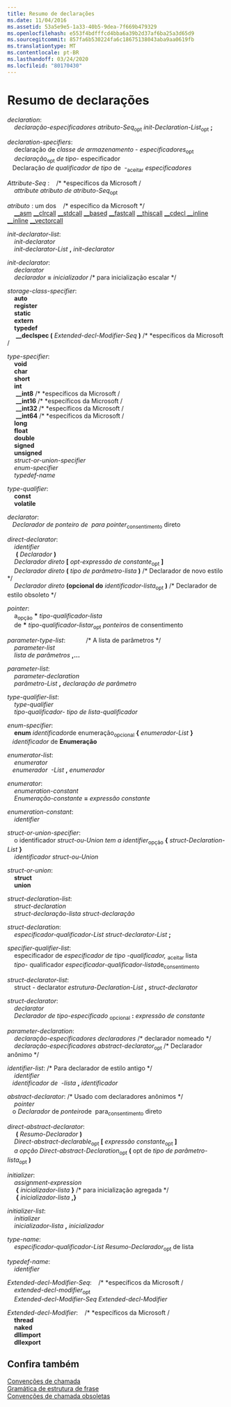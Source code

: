 ```yaml
---
title: Resumo de declarações
ms.date: 11/04/2016
ms.assetid: 53a5e9e5-1a33-40b5-9dea-7f669b479329
ms.openlocfilehash: e553f4bdfffcd4bba6a39b2d37af6ba25a3d65d9
ms.sourcegitcommit: 857fa6b530224fa6c18675138043aba9aa0619fb
ms.translationtype: MT
ms.contentlocale: pt-BR
ms.lasthandoff: 03/24/2020
ms.locfileid: "80170430"
---
```

# <a name="summary-of-declarations"></a>Resumo de declarações

*declaration*:<br/>
&nbsp;&nbsp;&nbsp;&nbsp;*declaração-especificadores* *atributo-Seq*<sub>opt</sub> *init-Declaration-List*<sub>opt</sub> **;**

*declaration-specifiers*:<br/>
&nbsp;&nbsp;&nbsp;&nbsp;declaração de *classe de armazenamento* - *especificadores*<sub>opt</sub><br/>
&nbsp;&nbsp;&nbsp;&nbsp;*declaração*<sub>opt</sub> *de tipo-* especificador<br/>
&nbsp;&nbsp;&nbsp;Declaração *de qualificador de tipo* de &nbsp;-<sub>aceitar</sub> *especificadores*

*Attribute-Seq* :&nbsp;&nbsp;&nbsp;&nbsp;/\* \*específicos da Microsoft /<br/>
&nbsp;&nbsp;&nbsp;&nbsp;*attribute* *atributo de atributo-Seq*<sub>opt</sub>

*atributo* : um dos&nbsp;&nbsp;&nbsp;&nbsp;/\* específico da Microsoft \*/<br/>
&nbsp;&nbsp;&nbsp;&nbsp;[__asm](../assembler/inline/asm.md) [__clrcall](../cpp/clrcall.md) [__stdcall](../cpp/stdcall.md) [__based](../cpp/based-grammar.md) [__fastcall](../cpp/fastcall.md) [__thiscall](../cpp/thiscall.md) [__cdecl __inline](../cpp/cdecl.md) [__inline](../cpp/inline-functions-cpp.md) [__vectorcall](../cpp/vectorcall.md)

*init-declarator-list*:<br/>
&nbsp;&nbsp;&nbsp;&nbsp;*init-declarator*<br/>
&nbsp;&nbsp;&nbsp;&nbsp;*init-declarator-List* **,** *init-declarator*

*init-declarator*:<br/>
&nbsp;&nbsp;&nbsp;&nbsp;*declarator*<br/>
&nbsp;&nbsp;&nbsp;&nbsp;*declarador* **=** *inicializador* /\* para inicialização escalar \*/

*storage-class-specifier*:<br/>
&nbsp;&nbsp;&nbsp;&nbsp;**auto**<br/>
&nbsp;&nbsp;&nbsp;&nbsp;**register**<br/>
&nbsp;&nbsp;&nbsp;&nbsp;**static**<br/>
&nbsp;&nbsp;&nbsp;&nbsp;**extern**<br/>
&nbsp;&nbsp;&nbsp;&nbsp;**typedef**<br/>
&nbsp;&nbsp;&nbsp;&nbsp; **__declspec (** *Extended-decl-Modifier-Seq* **)**  /\* \*específicos da Microsoft /

*type-specifier*:<br/>
&nbsp;&nbsp;&nbsp;&nbsp;**void**<br/>
&nbsp;&nbsp;&nbsp;&nbsp;**char**<br/>
&nbsp;&nbsp;&nbsp;&nbsp;**short**<br/>
&nbsp;&nbsp;&nbsp;&nbsp;**int**<br/>
&nbsp;&nbsp;&nbsp;&nbsp; **__int8** /\* \*específicos da Microsoft /<br/>
&nbsp;&nbsp;&nbsp;&nbsp; **__int16** /\* \*específicos da Microsoft /<br/>
&nbsp;&nbsp;&nbsp;&nbsp; **__int32** /\* \*específicos da Microsoft /<br/>
&nbsp;&nbsp;&nbsp;&nbsp; **__int64** /\* \*específicos da Microsoft /<br/>
&nbsp;&nbsp;&nbsp;&nbsp;**long**<br/>
&nbsp;&nbsp;&nbsp;&nbsp;**float**<br/>
&nbsp;&nbsp;&nbsp;&nbsp;**double**<br/>
&nbsp;&nbsp;&nbsp;&nbsp;**signed**<br/>
&nbsp;&nbsp;&nbsp;&nbsp;**unsigned**<br/>
&nbsp;&nbsp;&nbsp;&nbsp;*struct-or-union-specifier*<br/>
&nbsp;&nbsp;&nbsp;&nbsp;*enum-specifier*<br/>
&nbsp;&nbsp;&nbsp;&nbsp;*typedef-name*

*type-qualifier*:<br/>
&nbsp;&nbsp;&nbsp;&nbsp;**const**<br/>
&nbsp;&nbsp;&nbsp;&nbsp;**volatile**

*declarator*:<br/>
&nbsp;&nbsp;&nbsp;*Declarador de ponteiro de &nbsp;para* *pointer*<sub>consentimento</sub> direto

*direct-declarator*:<br/>
&nbsp;&nbsp;&nbsp;&nbsp;*identifier*<br/>
&nbsp;&nbsp;&nbsp;&nbsp; **(** *Declarador* **)**<br/>
&nbsp;&nbsp;&nbsp;&nbsp;*Declarador direto* **[** *opt-expressão de constante*<sub>opt</sub> **]**<br/>
&nbsp;&nbsp;&nbsp;&nbsp;*Declarador direto* **(** *tipo de parâmetro-lista* **)**  /\* Declarador de novo estilo \*/<br/>
&nbsp;&nbsp;&nbsp;&nbsp;*Declarador direto* **(opcional do** *identificador-lista*<sub>opt</sub> **)**  /\* Declarador de estilo obsoleto \*/

*pointer*:<br/>
&nbsp;&nbsp;&nbsp;&nbsp;a<sub>opção</sub> <strong>\*</strong> *tipo-qualificador-lista*<br/>
&nbsp;&nbsp;&nbsp;&nbsp;de <strong>\*</strong> *tipo-qualificador-listar*<sub>opt</sub> *ponteiros* de consentimento

*parameter-type-list*:&nbsp;&nbsp;&nbsp;&nbsp;&nbsp;&nbsp;&nbsp;&nbsp;&nbsp;&nbsp;&nbsp;&nbsp;/\* A lista de parâmetros \*/<br/>
&nbsp;&nbsp;&nbsp;&nbsp;*parameter-list*<br/>
&nbsp;&nbsp;&nbsp;&nbsp;*lista de parâmetros* **,...**

*parameter-list*:<br/>
&nbsp;&nbsp;&nbsp;&nbsp;*parameter-declaration*<br/>
&nbsp;&nbsp;&nbsp;&nbsp;*parâmetro-List* **,** *declaração de parâmetro*

*type-qualifier-list*:<br/>
&nbsp;&nbsp;&nbsp;&nbsp;*type-qualifier*<br/>
&nbsp;&nbsp;&nbsp;&nbsp;*tipo-qualificador-* *tipo de lista-qualificador*

*enum-specifier*:<br/>
&nbsp;&nbsp;&nbsp;&nbsp;**enum** *identificador*de enumeração<sub>opcional</sub> **{** *enumerador-List* **}**<br/>
&nbsp;&nbsp;&nbsp;*identificador* de **Enumeração** &nbsp;

*enumerator-list*:<br/>
&nbsp;&nbsp;&nbsp;&nbsp;*enumerator*<br/>
&nbsp;&nbsp;&nbsp;*enumerador &nbsp;-List* **,** *enumerador*

*enumerator*:<br/>
&nbsp;&nbsp;&nbsp;&nbsp;*enumeration-constant*<br/>
&nbsp;&nbsp;&nbsp;&nbsp;*Enumeração-constante* **=** *expressão constante*

*enumeration-constant*:<br/>
&nbsp;&nbsp;&nbsp;&nbsp;*identifier*

*struct-or-union-specifier*:<br/>
&nbsp;&nbsp;&nbsp;&nbsp;o identificador *struct-ou-Union tem a* *identifier*<sub>opção</sub> **{** *struct-Declaration-List* **}**<br/>
&nbsp;&nbsp;&nbsp;&nbsp;*identificador* *struct-ou-Union*

*struct-or-union*:<br/>
&nbsp;&nbsp;&nbsp;&nbsp;**struct**<br/>
&nbsp;&nbsp;&nbsp;&nbsp;**union**

*struct-declaration-list*:<br/>
&nbsp;&nbsp;&nbsp;&nbsp;*struct-declaration*<br/>
&nbsp;&nbsp;&nbsp;&nbsp;*struct-declaração-lista* *struct-declaração*

*struct-declaration*:<br/>
&nbsp;&nbsp;&nbsp;&nbsp;*especificador-qualificador-List* *struct-declarator-List* **;**

*specifier-qualifier-list*:<br/>
&nbsp;&nbsp;&nbsp;&nbsp;especificador de *especificador de tipo* *-qualificador,* <sub>aceitar</sub> lista<br/>
&nbsp;&nbsp;&nbsp;&nbsp;*tipo-* qualificador *especificador-qualificador-lista*de<sub>consentimento</sub>

*struct-declarator-list*:<br/>
&nbsp;&nbsp;&nbsp;&nbsp;struct *-* declarator *estrutura-Declaration-List* **,** *struct-declarator*

*struct-declarator*:<br/>
&nbsp;&nbsp;&nbsp;&nbsp;*declarator*<br/>
&nbsp;&nbsp;&nbsp;&nbsp;*Declarador* *de tipo-especificado* <sub>opcional</sub> **:** *expressão de constante*

*parameter-declaration*:<br/>
&nbsp;&nbsp;&nbsp;&nbsp;*declaração-especificadores* *declaradores* /\* declarador nomeado \*/<br/>
&nbsp;&nbsp;&nbsp;&nbsp;*declaração-especificadores* *abstract-declarator*<sub>opt</sub> /\* Declarador anônimo \*/

*identifier-list*: /\* Para declarador de estilo antigo \*/<br/>
&nbsp;&nbsp;&nbsp;&nbsp;*identifier*<br/>
&nbsp;&nbsp;&nbsp;*identificador de &nbsp;-lista* **,** *identificador*

*abstract-declarator*: /\* Usado com declaradores anônimos \*/<br/>
&nbsp;&nbsp;&nbsp;&nbsp;*pointer*<br/>
&nbsp;&nbsp;&nbsp;o *Declarador* de *ponteiro*de &nbsp;para<sub>consentimento</sub> direto

*direct-abstract-declarator*:<br/>
&nbsp;&nbsp;&nbsp;&nbsp; **(** *Resumo-Declarador* **)**<br/>
&nbsp;&nbsp;&nbsp;&nbsp;*Direct-abstract-declarable*<sub>opt</sub> **[** *expressão constante*<sub>opt</sub> **]**<br/>
&nbsp;&nbsp;&nbsp;&nbsp;*a opção Direct-abstract-Declaration*<sub>opt</sub> **(** opt de *tipo de parâmetro-lista*<sub>opt</sub> **)**

*initializer*:<br/>
&nbsp;&nbsp;&nbsp;&nbsp;*assignment-expression*<br/>
&nbsp;&nbsp;&nbsp;&nbsp; **{** *inicializador-lista* **}**  /\* para inicialização agregada \*/<br/>
&nbsp;&nbsp;&nbsp;&nbsp; **{** *inicializador-lista* **,}**

*initializer-list*:<br/>
&nbsp;&nbsp;&nbsp;&nbsp;*initializer*<br/>
&nbsp;&nbsp;&nbsp;&nbsp;*inicializador-lista* **,** *inicializador*

*type-name*:<br/>
&nbsp;&nbsp;&nbsp;&nbsp;*especificador-qualificador-List* *Resumo-Declarador*<sub>opt</sub> de lista

*typedef-name*:<br/>
&nbsp;&nbsp;&nbsp;&nbsp;*identifier*

*Extended-decl-Modifier-Seq*:&nbsp;&nbsp;&nbsp;&nbsp;/\* \*específicos da Microsoft /<br/>
&nbsp;&nbsp;&nbsp;&nbsp;*extended-decl-modifier*<sub>opt</sub><br/>
&nbsp;&nbsp;&nbsp;&nbsp;*Extended-decl-Modifier-Seq* *Extended-decl-Modifier*

*Extended-decl-Modifier*:&nbsp;&nbsp;&nbsp;&nbsp;/\* \*específicos da Microsoft /<br/>
&nbsp;&nbsp;&nbsp;&nbsp;**thread**<br/>
&nbsp;&nbsp;&nbsp;&nbsp;**naked**<br/>
&nbsp;&nbsp;&nbsp;&nbsp;**dllimport**<br/>
&nbsp;&nbsp;&nbsp;&nbsp;**dllexport**

## <a name="see-also"></a>Confira também

[Convenções de chamada](../cpp/calling-conventions.md)<br/>
[Gramática de estrutura de frase](../c-language/phrase-structure-grammar.md)<br/>
[Convenções de chamada obsoletas](../cpp/obsolete-calling-conventions.md)
